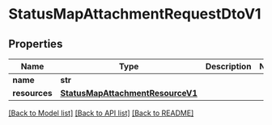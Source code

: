 # StatusMapAttachmentRequestDtoV1

## Properties
Name | Type | Description | Notes
------------ | ------------- | ------------- | -------------
**name** | **str** |  | 
**resources** | [**StatusMapAttachmentResourceV1**](StatusMapAttachmentResourceV1.md) |  | 

[[Back to Model list]](../README.md#documentation-for-models) [[Back to API list]](../README.md#documentation-for-api-endpoints) [[Back to README]](../README.md)

